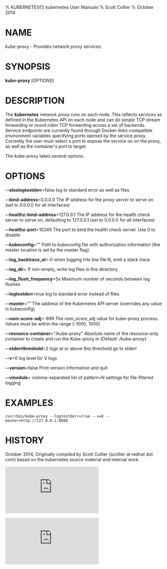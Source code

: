 % KUBERNETES(1) kubernetes User Manuals
% Scott Collier
% October 2014
# NAME
kube-proxy \- Provides network proxy services.

# SYNOPSIS
**kube-proxy** [OPTIONS]

# DESCRIPTION

The **kubernetes** network proxy runs on each node. This reflects services as defined in the Kubernetes API on each node and can do simple TCP stream forwarding or round robin TCP forwarding across a set of backends. Service endpoints are currently found through Docker-links-compatible environment variables specifying ports opened by the service proxy. Currently the user must select a port to expose the service on on the proxy, as well as the container's port to target.

The kube-proxy takes several options.

# OPTIONS
**--alsologtostderr**=false
	log to standard error as well as files

**--bind-address**=0.0.0.0
	The IP address for the proxy server to serve on (set to 0.0.0.0 for all interfaces)

**--healthz-bind-address**=127.0.0.1
	The IP address for the health check server to serve on, defaulting to 127.0.0.1 (set to 0.0.0.0 for all interfaces)

**--healthz-port**=10249
	The port to bind the health check server. Use 0 to disable.

**--kubeconfig**=""
	Path to kubeconfig file with authorization information (the master location is set by the master flag).

**--log_backtrace_at**=:0
	when logging hits line file:N, emit a stack trace

**--log_dir**=
	If non-empty, write log files in this directory

**--log_flush_frequency**=5s
	Maximum number of seconds between log flushes

**--logtostderr**=true
	log to standard error instead of files

**--master**=""
	The address of the Kubernetes API server (overrides any value in kubeconfig)

**--oom-score-adj**=-899
	The oom_score_adj value for kube-proxy process. Values must be within the range [-1000, 1000]

**--resource-container**="/kube-proxy"
	Absolute name of the resource-only container to create and run the Kube-proxy in (Default: /kube-proxy).

**--stderrthreshold**=2
	logs at or above this threshold go to stderr

**--v**=0
	log level for V logs

**--version**=false
	Print version information and quit

**--vmodule**=
	comma-separated list of pattern=N settings for file-filtered logging

# EXAMPLES
```
/usr/bin/kube-proxy --logtostderr=true --v=0 --master=http://127.0.0.1:8080
```

# HISTORY
October 2014, Originally compiled by Scott Collier (scollier at redhat dot com) based
 on the kubernetes source material and internal work.


[![Analytics](https://kubernetes-site.appspot.com/UA-36037335-10/GitHub/docs/man/kube-proxy.1.md?pixel)]()


[![Analytics](https://kubernetes-site.appspot.com/UA-36037335-10/GitHub/release-0.20.0/docs/man/kube-proxy.1.md?pixel)]()

